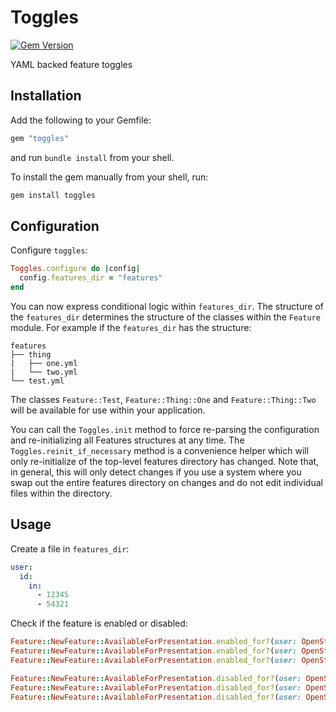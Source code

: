 # Toggles

[![Gem Version](https://badge.fury.io/rb/toggles.svg)](https://badge.fury.io/rb/toggles)

YAML backed feature toggles

## Installation

Add the following to your Gemfile:

```ruby
gem "toggles"
```

and run `bundle install` from your shell.

To install the gem manually from your shell, run:

```ruby
gem install toggles
```

## Configuration

Configure `toggles`:

```ruby
Toggles.configure do |config|
  config.features_dir = "features"
end
```

You can now express conditional logic within `features_dir`. The structure of the `features_dir` determines the structure of the classes within the `Feature` module. For example if the `features_dir` has the structure:

```
features
├── thing
|   ├── one.yml
|   └── two.yml
└── test.yml
```

The classes `Feature::Test`, `Feature::Thing::One` and `Feature::Thing::Two` will be available for use within
your application.

You can call the `Toggles.init` method to force re-parsing the configuration and re-initializing all Features
structures at any time. The `Toggles.reinit_if_necessary` method is a convenience helper which will only
re-initialize of the top-level features directory has changed. Note that, in general, this will only detect
changes if you use a system where you swap out the entire features directory on changes and do not edit
individual files within the directory.

## Usage

Create a file in `features_dir`:

```yaml
user:
  id:
    in:
      - 12345
      - 54321
```

Check if the feature is enabled or disabled:

```ruby
Feature::NewFeature::AvailableForPresentation.enabled_for?(user: OpenStruct.new(id: 12345)) # true
Feature::NewFeature::AvailableForPresentation.enabled_for?(user: OpenStruct.new(id: 54321)) # true
Feature::NewFeature::AvailableForPresentation.enabled_for?(user: OpenStruct.new(id: 7)) # false

Feature::NewFeature::AvailableForPresentation.disabled_for?(user: OpenStruct.new(id: 12345)) # false
Feature::NewFeature::AvailableForPresentation.disabled_for?(user: OpenStruct.new(id: 54321)) # false
Feature::NewFeature::AvailableForPresentation.disabled_for?(user: OpenStruct.new(id: 7)) # true
```
